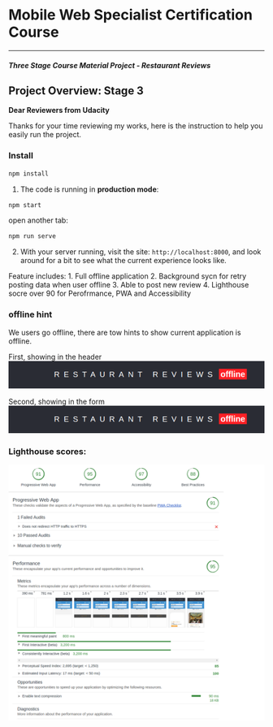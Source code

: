 # Mobile Web Specialist Certification Course
---
#### _Three Stage Course Material Project - Restaurant Reviews_

## Project Overview: Stage 3

**Dear Reviewers from Udacity**

Thanks for your time reviewing my works, here is the instruction to help you easily run the project.

### Install

```bash
npm install
```

1. The code is running in **production mode**:

```bash
npm start
```

open another tab:

```bash
npm run serve
```

2. With your server running, visit the site: `http://localhost:8000`, and look around for a bit to see what the current experience looks like.

Feature includes:
    1. Full offline application
    2. Background sycn for retry posting data when user offline
    3. Able to post new review
    4. Lighthouse socre over 90 for Perofrmance, PWA and Accessibility


### offline hint

We users go offline, there are tow hints to show current application is offline.

First, showing in the header
![offline hint](offline-hint1.png)

Second, showing in the form
![offline hint](offline-hint1.png)

### Lighthouse scores:
![lighthouse](lighthouse-stage3.png)





